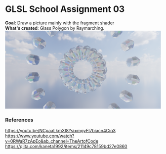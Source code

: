 # GLSL School Assignment 03
**Goal**: Draw a picture mainly with the fragment shader  
**What's created**: Glass Polygon by Raymarching.
![raymarching](/src/keyshot.png/)

### References
https://youtu.be/NCpaaLkmXI8?si=mgyFI7biacn4Ciq3  
https://www.youtube.com/watch?v=0RWaR7zApEo&ab_channel=TheArtofCode  
https://qiita.com/kaneta1992/items/21149c78159bd27e0860

